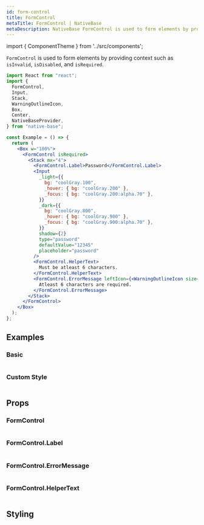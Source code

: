 ```yaml
---
id: form-control
title: FormControl
metaTitle: FormControl | NativeBase
metaDescription: NativeBase FormControl is used to form elements by providing context such as isInvalid, isDisabled, and isRequired. Read examples of the FormControl component.
---
```


import { ComponentTheme } from '../src/components';

`FormControl` is used to form elements by providing context such as `isInvalid`, `isDisabled`, and `isRequired`.

```jsx isShowcase gradient="3"
import React from "react";
import {
  FormControl,
  Input,
  Stack,
  WarningOutlineIcon,
  Box,
  Center,
  NativeBaseProvider,
} from "native-base";

const Example = () => {
  return (
    <Box w="100%">
      <FormControl isRequired>
        <Stack mx="4">
          <FormControl.Label>Password</FormControl.Label>
          <Input
            _light={{
              bg: "coolGray.100",
              _hover: { bg: "coolGray.200" },
              _focus: { bg: "coolGray.200:alpha.70" },
            }}
            _dark={{
              bg: "coolGray.800",
              _hover: { bg: "coolGray.900" },
              _focus: { bg: "coolGray.900:alpha.70" },
            }}
            shadow={2}
            type="password"
            defaultValue="12345"
            placeholder="password"
          />
          <FormControl.HelperText>
            Must be atleast 6 characters.
          </FormControl.HelperText>
          <FormControl.ErrorMessage leftIcon={<WarningOutlineIcon size="xs" />}>
            Atleast 6 characters are required.
          </FormControl.ErrorMessage>
        </Stack>
      </FormControl>
    </Box>
  );
};
```

## Examples

### Basic

```ComponentSnackPlayer path=components,composites,FormControl,Usage.tsx

```

### Custom Style

```ComponentSnackPlayer path=components,composites,FormControl,CustomStyle.tsx

```

## Props

### FormControl

```ComponentPropTable path=composites,FormControl,FormControl.tsx

```

### FormControl.Label

```ComponentPropTable path=composites,FormControl,FormControlLabel.tsx

```

### FormControl.ErrorMessage

```ComponentPropTable path=composites,FormControl,FormControlErrorMessage.tsx

```

### FormControl.HelperText

```ComponentPropTable path=composites,FormControl,FormControlHelperText.tsx

```

## Styling

<ComponentTheme name="formControl" fileName="form-control" />
